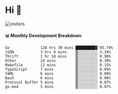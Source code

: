 # Hi 👋
 
![visitors](https://visitor-badge.glitch.me/badge?page_id=sorcererxw.sorcererx)

#### 📊 Monthly Development Breakdown

<!--START_SECTION:waka-->
```text
Go              128 hrs 30 mins █████████▓ 95.74%
JSON            3 hrs 8 mins    ▒░░░░░░░░░ 2.34%
Thrift          1 hr 18 mins    ▒░░░░░░░░░ 0.98%
Other           24 mins         ▒░░░░░░░░░ 0.30%
Makefile        12 mins         ▒░░░░░░░░░ 0.15%
TypeScript      7 mins          ▒░░░░░░░░░ 0.09%
YAML            6 mins          ▒░░░░░░░░░ 0.09%
Bash            6 mins          ▒░░░░░░░░░ 0.08%
Protocol Buffer 5 mins          ▒░░░░░░░░░ 0.07%
go.mod          5 mins          ▒░░░░░░░░░ 0.07%
```
<!--END_SECTION:waka-->
